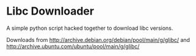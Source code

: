 # Libc Downloader

A simple python script hacked together to download libc versions. 

Downloads from http://archive.debian.org/debian/pool/main/g/glibc/ and http://archive.ubuntu.com/ubuntu/pool/main/g/glibc/
